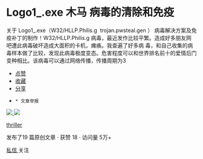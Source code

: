 # Logo1_.exe 木马 病毒的清除和免疫

关于 Logo1_.exe（W32/HLLP.Philis.g  trojan.pwsteal.gen ）
病毒解决方案及免疫补丁的制作！W32/HLLP.Philis.g 病毒，最近发作比较平繁。造成好多朋友网吧遭此病毒破坏造成大面积的卡机，瘫痪。我查遍了好多病
毒，和自己收集的病毒样本做了比较，发现此病毒极度变态。危害程度可以和世界排名前十的爱情后门变种相比。该病毒可以通过网络传播，传播周期为3

  * [ 点赞  ](javascript:;)
  * [ 收藏  ](javascript:;)
  * [ 分享 ](javascript:;)
  *     * 文章举报 

[ ![](https://profile.csdnimg.cn/2/1/1/3_thriller)
![](https://g.csdnimg.cn/static/user-reg-year/1x/20.png)
](https://blog.csdn.net/thriller)

[ thriller ](https://blog.csdn.net/thriller)

发布了19 篇原创文章  ·  获赞 18  ·  访问量 5万+

[ 私信 ](https://im.csdn.net/im/main.html?userName=thriller) 关注


